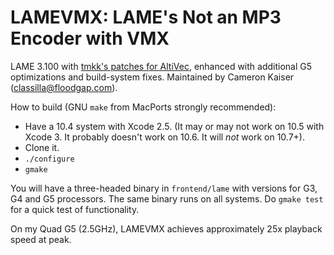 # LAMEVMX: LAME's Not an MP3 Encoder with VMX

LAME 3.100 with [tmkk's patches for AltiVec](http://tmkk.undo.jp/lame/index_e.html), enhanced with additional G5 optimizations and build-system fixes. Maintained by Cameron Kaiser (classilla@floodgap.com).

How to build (GNU `make` from MacPorts strongly recommended):

* Have a 10.4 system with Xcode 2.5. (It may or may not work on 10.5 with Xcode 3. It probably doesn't work on 10.6. It will *not* work on 10.7+).
* Clone it.
* `./configure`
* `gmake`

You will have a three-headed binary in `frontend/lame` with versions for G3, G4 and G5 processors. The same binary runs on all systems. Do `gmake test` for a quick test of functionality.

On my Quad G5 (2.5GHz), LAMEVMX achieves approximately 25x playback speed at peak.
